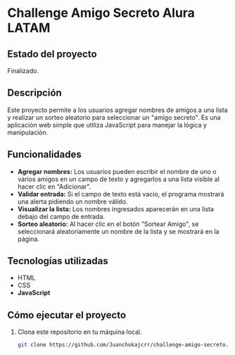 # Challenge Amigo Secreto Alura LATAM

## Estado del proyecto
Finalizado.

## Descripción
Este proyecto permite a los usuarios agregar nombres de amigos a una lista y realizar un sorteo aleatorio para seleccionar un "amigo secreto". Es una aplicación web simple que utiliza JavaScript para manejar la lógica y manipulación.

## Funcionalidades
- **Agregar nombres:** Los usuarios pueden escribir el nombre de uno o varios amigos en un campo de texto y agregarlos a una lista visible al hacer clic en "Adicionar".
- **Validar entrada:** Si el campo de texto está vacío, el programa mostrará una alerta pidiendo un nombre válido.
- **Visualizar la lista:** Los nombres ingresados aparecerán en una lista debajo del campo de entrada.
- **Sorteo aleatorio:** Al hacer clic en el botón "Sortear Amigo", se seleccionará aleatoriamente un nombre de la lista y se mostrará en la página.

## Tecnologías utilizadas
- HTML
- CSS
- **JavaScript**

## Cómo ejecutar el proyecto
1. Clona este repositorio en tu máquina local.
   ```bash
   git clone https://github.com/Juanchokajcrr/challenge-amigo-secreto.git